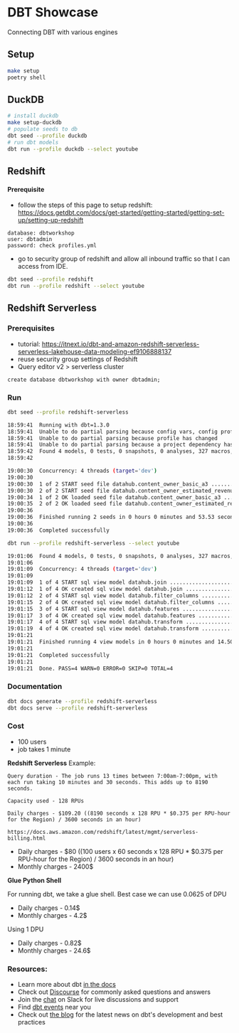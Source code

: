 # DBT Showcase

Connecting DBT with various engines


## Setup
```bash
make setup
poetry shell
```

## DuckDB

```bash
# install duckdb
make setup-duckdb
# populate seeds to db
dbt seed --profile duckdb
# run dbt models
dbt run --profile duckdb --select youtube
 ```

## Redshift

#### Prerequisite

- follow the steps of this page to setup redshift: https://docs.getdbt.com/docs/get-started/getting-started/getting-set-up/setting-up-redshift 

```
database: dbtworkshop
user: dbtadmin
password: check profiles.yml
```
- go to security group of redshift and allow all inbound traffic so that I can access from IDE.

```bash
dbt seed --profile redshift
dbt run --profile redshift --select youtube
```


## Redshift Serverless

### Prerequisites

- tutorial: https://itnext.io/dbt-and-amazon-redshift-serverless-serverless-lakehouse-data-modeling-ef9106888137
- reuse security group settings of Redshift
- Query editor v2 > serverless cluster
```
create database dbtworkshop with owner dbtadmin;
```
### Run 

```bash
dbt seed --profile redshift-serverless

18:59:41  Running with dbt=1.3.0
18:59:41  Unable to do partial parsing because config vars, config profile, or config target have changed
18:59:41  Unable to do partial parsing because profile has changed
18:59:41  Unable to do partial parsing because a project dependency has been added
18:59:42  Found 4 models, 0 tests, 0 snapshots, 0 analyses, 327 macros, 0 operations, 2 seed files, 0 sources, 0 exposures, 0 metrics
18:59:42  

19:00:30  Concurrency: 4 threads (target='dev')
19:00:30  
19:00:30  1 of 2 START seed file datahub.content_owner_basic_a3 .......................... [RUN]
19:00:30  2 of 2 START seed file datahub.content_owner_estimated_revenue_a1 .............. [RUN]
19:00:34  1 of 2 OK loaded seed file datahub.content_owner_basic_a3 ...................... [INSERT 24 in 3.90s]
19:00:35  2 of 2 OK loaded seed file datahub.content_owner_estimated_revenue_a1 .......... [INSERT 24 in 4.77s]
19:00:36  
19:00:36  Finished running 2 seeds in 0 hours 0 minutes and 53.53 seconds (53.53s).
19:00:36  
19:00:36  Completed successfully
```
```Bash
dbt run --profile redshift-serverless --select youtube

19:01:06  Found 4 models, 0 tests, 0 snapshots, 0 analyses, 327 macros, 0 operations, 2 seed files, 0 sources, 0 exposures, 0 metrics
19:01:06  
19:01:09  Concurrency: 4 threads (target='dev')
19:01:09  
19:01:09  1 of 4 START sql view model datahub.join ....................................... [RUN]
19:01:12  1 of 4 OK created sql view model datahub.join .................................. [CREATE VIEW in 3.08s]
19:01:12  2 of 4 START sql view model datahub.filter_columns ............................. [RUN]
19:01:15  2 of 4 OK created sql view model datahub.filter_columns ........................ [CREATE VIEW in 2.31s]
19:01:15  3 of 4 START sql view model datahub.features ................................... [RUN]
19:01:17  3 of 4 OK created sql view model datahub.features .............................. [CREATE VIEW in 2.26s]
19:01:17  4 of 4 START sql view model datahub.transform .................................. [RUN]
19:01:19  4 of 4 OK created sql view model datahub.transform ............................. [CREATE VIEW in 2.41s]
19:01:21  
19:01:21  Finished running 4 view models in 0 hours 0 minutes and 14.50 seconds (14.50s).
19:01:21  
19:01:21  Completed successfully
19:01:21  
19:01:21  Done. PASS=4 WARN=0 ERROR=0 SKIP=0 TOTAL=4
```

### Documentation 

```bash
dbt docs generate --profile redshift-serverless
dbt docs serve --profile redshift-serverless
```

### Cost

- 100 users
- job takes 1 minute

__Redshift Serverless__
Example:

```
Query duration - The job runs 13 times between 7:00am-7:00pm, with each run taking 10 minutes and 30 seconds. This adds up to 8190 seconds.

Capacity used - 128 RPUs

Daily charges - $109.20 ((8190 seconds x 128 RPU * $0.375 per RPU-hour for the Region) / 3600 seconds in an hour)

https://docs.aws.amazon.com/redshift/latest/mgmt/serverless-billing.html
```

- Daily charges - $80 ((100 users x 60 seconds x 128 RPU * $0.375 per RPU-hour for the Region) / 3600 seconds in an hour)
- Monthly charges - 2400$

__Glue Python Shell__

For running dbt, we take a glue shell.
Best case we can use 0.0625 of DPU

- Daily charges - 0.14$
- Monthly charges - 4.2$

Using 1 DPU

- Daily charges - 0.82$
- Monthly charges - 24.6$

### Resources:
- Learn more about dbt [in the docs](https://docs.getdbt.com/docs/introduction)
- Check out [Discourse](https://discourse.getdbt.com/) for commonly asked questions and answers
- Join the [chat](https://community.getdbt.com/) on Slack for live discussions and support
- Find [dbt events](https://events.getdbt.com) near you
- Check out [the blog](https://blog.getdbt.com/) for the latest news on dbt's development and best practices
